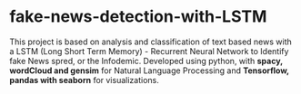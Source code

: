 # fake-news-detection-with-LSTM

This project is based on analysis and classification of text based news with a LSTM (Long Short Term Memory) - Recurrent Neural Network to Identify fake News spred, or the Infodemic. Developed using python, with **spacy, wordCloud and gensim** for Natural Language Processing and **Tensorflow, pandas with seaborn** for visualizations. 
